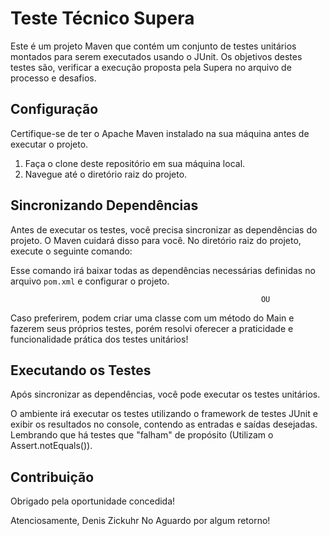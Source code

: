 # Teste Técnico Supera

Este é um projeto Maven que contém um conjunto de testes unitários montados para serem executados usando o JUnit. Os objetivos destes testes são, verificar a execução proposta pela Supera no arquivo de processo e desafios.

## Configuração

Certifique-se de ter o Apache Maven instalado na sua máquina antes de executar o projeto.

1. Faça o clone deste repositório em sua máquina local.
2. Navegue até o diretório raiz do projeto.

## Sincronizando Dependências

Antes de executar os testes, você precisa sincronizar as dependências do projeto. O Maven cuidará disso para você. No diretório raiz do projeto, execute o seguinte comando:

Esse comando irá baixar todas as dependências necessárias definidas no arquivo `pom.xml` e configurar o projeto.

                                                            OU

Caso preferirem, podem criar uma classe com um método do Main e fazerem seus próprios testes, porém resolvi oferecer a praticidade e funcionalidade prática dos testes unitários!

## Executando os Testes

Após sincronizar as dependências, você pode executar os testes unitários.

O ambiente irá executar os testes utilizando o framework de testes JUnit e exibir os resultados no console, contendo as entradas e saídas desejadas. Lembrando que há testes que "falham" de propósito (Utilizam o Assert.notEquals()).

## Contribuição

Obrigado pela oportunidade concedida!

Atenciosamente, Denis Zickuhr
No Aguardo por algum retorno!
